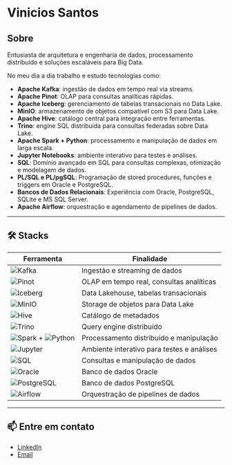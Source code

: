 # Vinicios Santos

## Sobre

Entusiasta de arquitetura e engenharia de dados, processamento distribuído e soluções escaláveis para Big Data.

No meu dia a dia trabalho e estudo tecnologias como:

- **Apache Kafka**: ingestão de dados em tempo real via streams.
- **Apache Pinot**: OLAP para consultas analíticas rápidas.
- **Apache Iceberg**: gerenciamento de tabelas transacionais no Data Lake.
- **MinIO**: armazenamento de objetos compatível com S3 para Data Lake.
- **Apache Hive**: catálogo central para integração entre ferramentas.
- **Trino**: engine SQL distribuída para consultas federadas sobre Data Lake.
- **Apache Spark + Python**: processamento e manipulação de dados em larga escala.
- **Jupyter Notebooks**: ambiente interativo para testes e análises.
- **SQL**: Domínio avançado em SQL para consultas complexas, otimização e modelagem de dados.
- **PL/SQL e PL/pgSQL**: Programação de stored procedures, funções e triggers em Oracle e PostgreSQL.
- **Bancos de Dados Relacionais**: Experiência com Oracle, PostgreSQL, SQLite e MS SQL Server.
- **Apache Airflow**: orquestração e agendamento de pipelines de dados.

---

## 🛠️ Stacks

| Ferramenta                | Finalidade                                    |
|---------------------------|-----------------------------------------------|
| ![Kafka](https://img.shields.io/badge/Kafka-231F20?logo=apachekafka&logoColor=white) | Ingestão e streaming de dados |
| ![Pinot](https://img.shields.io/badge/Pinot-4E9AD1?logo=apache&logoColor=white) | OLAP em tempo real, consultas analíticas |
| ![Iceberg](https://img.shields.io/badge/Iceberg-1B9E77?logo=apache&logoColor=white) | Data Lakehouse, tabelas transacionais |
| ![MinIO](https://img.shields.io/badge/MinIO-CB1B45?logo=minio&logoColor=white) | Storage de objetos para Data Lake |
| ![Hive](https://img.shields.io/badge/Hive-FCBA03?logo=apachehive&logoColor=white) | Catálogo de metadados |
| ![Trino](https://img.shields.io/badge/Trino-3D6BA0?logo=trino&logoColor=white) | Query engine distribuído |
| ![Spark](https://img.shields.io/badge/Spark-F88909?logo=apachespark&logoColor=white) + ![Python](https://img.shields.io/badge/Python-3776AB?logo=python&logoColor=white) | Processamento distribuído e manipulação |
| ![Jupyter](https://img.shields.io/badge/Jupyter-F37626?logo=jupyter&logoColor=white) | Ambiente interativo para testes e análises |
| ![SQL](https://img.shields.io/badge/SQL-4479A1?logo=postgresql&logoColor=white) | Consultas e manipulação de dados |
| ![Oracle](https://img.shields.io/badge/Oracle-F80000?logo=oracle&logoColor=white) | Banco de dados Oracle |
| ![PostgreSQL](https://img.shields.io/badge/PostgreSQL-4169E1?logo=postgresql&logoColor=white) | Banco de dados PostgreSQL |
| ![Airflow](https://img.shields.io/badge/Airflow-017CEE?logo=apacheairflow&logoColor=white) | Orquestração de pipelines de dados |

---

## 📫 Entre em contato

- [LinkedIn](https://www.linkedin.com/in/vinicios-santos-rosa-sql/)
- [Email](mailto:viniciossr12@gmail.com)
